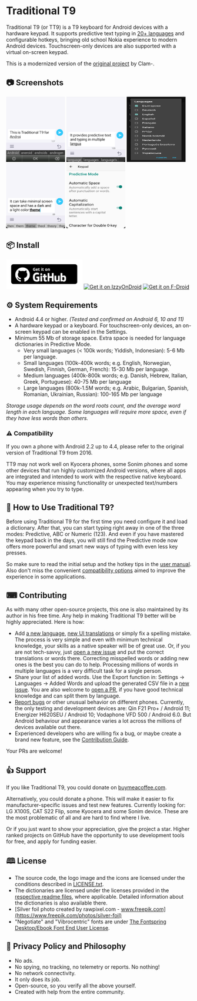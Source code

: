 # Traditional T9
Traditional T9 (or TT9) is a T9 keyboard for Android devices with a hardware keypad. It supports predictive text typing in [20+ languages](app/languages/definitions) and configurable hotkeys, bringing old school Nokia experience to modern Android devices. Touchscreen-only devices are also supported with a virtual on-screen keypad.

This is a modernized version of the [original project](https://github.com/Clam-/TraditionalT9) by Clam-.

## 📷 Screenshots
<img src="screenshots/1.png" width="160" height="177"> <img src="screenshots/3.png" width="160" height="177"> <img src="screenshots/5.png" width="160" height="177">
<img src="screenshots/2.png" width="160" height="177"> <img src="screenshots/4.png" width="160" height="177">

## 📦 Install

[<img src="!RAW/get-it-on-github-badge.png"
    alt="Get it on GitHub"
    height="80">](https://github.com/sspanak/tt9/releases/latest)
[<img src="https://gitlab.com/IzzyOnDroid/repo/-/raw/master/assets/IzzyOnDroid.png"
    alt="Get it on IzzyOnDroid"
    height="80">](https://apt.izzysoft.de/fdroid/index/apk/io.github.sspanak.tt9)
[<img src="https://fdroid.gitlab.io/artwork/badge/get-it-on.png"
    alt="Get it on F-Droid"
    height="80">](https://f-droid.org/app/io.github.sspanak.tt9)

## ⚙️ System Requirements
- Android 4.4 or higher. _(Tested and confirmed on Android 6, 10 and 11)_
- A hardware keypad or a keyboard. For touchscreen-only devices, an on-screen keypad can be enabled in the Settings.
- Minimum 55 Mb of storage space. Extra space is needed for language dictionaries in Predictive Mode.
    - Very small languages (< 100k words; Yiddish, Indonesian): 5-6 Mb per language.
    - Small languages (100k-400k words; e.g. English, Norwegian, Swedish, Finnish, German, French): 15-30 Mb per language.
    - Medium languages (400k-800k words; e.g. Danish, Hebrew, Italian, Greek, Portuguese): 40-75 Mb per language
    - Large languages (800k-1.5M words; e.g. Arabic, Bulgarian, Spanish, Romanian, Ukrainian, Russian): 100-165 Mb per language

_Storage usage depends on the word roots count, and the average word length in each language. Some languages will require more space, even if they have less words than others._

### ⚠️ Compatibility
If you own a phone with Android 2.2 up to 4.4, please refer to the original version of Traditional T9 from 2016.

TT9 may not work well on Kyocera phones, some Sonim phones and some other devices that run highly customized Android versions, where all apps are integrated and intended to work with the respective native keyboard. You may experience missing functionality or unexpected text/numbers appearing when you try to type.

## 🤔 How to Use Traditional T9?
Before using Traditional T9 for the first time you need configure it and load a dictionary. After that, you can start typing right away in one of the three modes: Predictive, ABC or Numeric (123). And even if you have mastered the keypad back in the days, you will still find the Predictive mode now offers more powerful and smart new ways of typing with even less key presses.

So make sure to read the initial setup and the hotkey tips in the [user manual](docs/user-manual.md). Also don't miss the convenient [compatibility options](docs/user-manual.md#compatibility-options--troubleshooting) aimed to improve the experience in some applications.

## ⌨ Contributing
As with many other open-source projects, this one is also maintained by its author in his free time. Any help in making Traditional T9 better will be highly appreciated. Here is how:
- Add [a new language](CONTRIBUTING.md#adding-a-new-language), [new UI translations](CONTRIBUTING.md#translating-the-ui) or simply fix a spelling mistake. The process is very simple and even with minimum technical knowledge, your skills as a native speaker will be of great use. Or, if you are not tech-savvy, just [open a new issue](https://github.com/sspanak/tt9/issues) and put the correct translations or words there. Correcting misspelled words or adding new ones is the best you can do to help. Processing millions of words in multiple languages is a very difficult task for a single person.
- Share your list of added words. Use the Export function in: Settings → Languages → Added Words and upload the generated CSV file in a [new issue](https://github.com/sspanak/tt9/issues). You are also welcome to [open a PR](https://github.com/sspanak/tt9/pulls), if you have good technical knowledge and can split them by language.
- [Report bugs](https://github.com/sspanak/tt9/issues) or other unusual behavior on different phones. Currently, the only testing and development devices are: Qin F21 Pro+ / Android 11; Energizer H620SEU / Android 10; Vodaphone VFD 500 / Android 6.0. But Android behaviour and appearance varies a lot across the millions of devices available out there.
- Experienced developers who are willing fix a bug, or maybe create a brand new feature, see the [Contribution Guide](CONTRIBUTING.md).

Your PRs are welcome!

## 👍 Support
If you like Traditional T9, you could donate on [buymeacoffee.com](https://www.buymeacoffee.com/sspanak).

Alternatively, you could donate a phone. This will make it easier to fix manufacturer-specific issues and test new features. Currently looking for: LG X100S, CAT S22 Flip, some Kyocera and some Sonim device. These are the most problematic of all and are hard to find where I live.

Or if you just want to show your appreciation, give the project a star. Higher ranked projects on GitHub have the opportunity to use development tools for free, and apply for funding easier.

## 🕮 License
- The source code, the logo image and the icons are licensed under the conditions described in [LICENSE.txt](LICENSE.txt).
- The dictionaries are licensed under the licenses provided in the [respective readme files](docs/dictionaries), where applicable. Detailed information about the dictionaries is also available there.
- [Silver foil photo created by rawpixel.com - www.freepik.com](https://www.freepik.com/photos/silver-foil)
- "Negotiate" and "Vibrocentric" fonts are under [The Fontspring Desktop/Ebook Font End User License](docs/desktop-ebook-EULA-1.8.txt).

## 💪 Privacy Policy and Philosophy
- No ads.
- No spying, no tracking, no telemetry or reports. No nothing!
- No network connectivity.
- It only does its job.
- Open-source, so you verify all the above yourself.
- Created with help from the entire community.
